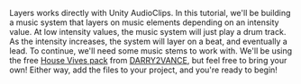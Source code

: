 Layers works directly with Unity AudioClips. In this tutorial, we'll be building a music system that layers on music elements depending on an intensity value. At low intensity values, the music system will just play a drum track. As the intensity increases, the system will layer on a beat, and eventually a lead. To continue, we'll need some music stems to work with. We'll be using the free [House Vives pack](https://assetstore.unity.com/packages/audio/music/house-vibes-153650) from [DARRY2VANCE](https://darry2vance.com/), but feel free to bring your own! Either way, add the files to your project, and you're ready to begin!
